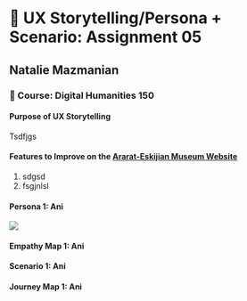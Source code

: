 # :bust_in_silhouette: UX Storytelling/Persona + Scenario: Assignment 05
## Natalie Mazmanian 
### :book: Course: Digital Humanities 150 

#### Purpose of UX Storytelling

Tsdfjgs

#### Features to Improve on the [Ararat-Eskijian Museum Website](https://www.ararat-eskijian-museum.com/)

1. sdgsd
2. fsgjnlsl

#### Persona 1: Ani
<img src="/images/Persona Ani.png">

#### Empathy Map 1: Ani

#### Scenario 1: Ani
#### Journey Map 1: Ani
